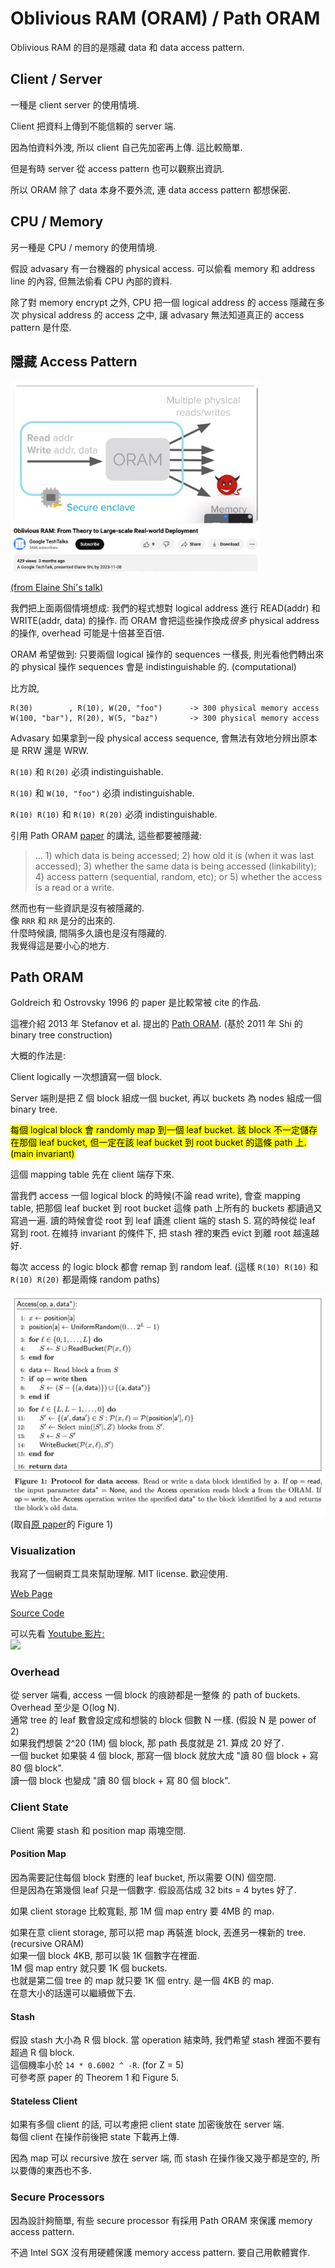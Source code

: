# Oblivious RAM (ORAM) / Path ORAM

Oblivious RAM 的目的是隱藏 data 和 data access pattern.

## Client / Server

一種是 client server 的使用情境.

Client 把資料上傳到不能信賴的 server 端.

因為怕資料外洩, 所以 client 自己先加密再上傳. 這比較簡單.

但是有時 server 從 access pattern 也可以觀察出資訊.

所以 ORAM 除了 data 本身不要外流, 連 data access pattern 都想保密.

## CPU / Memory

另一種是 CPU / memory 的使用情境.

假設 advasary 有一台機器的 physical access. 可以偷看 memory 和 address line 的內容, 但無法偷看 CPU 內部的資料.

除了對 memory encrypt 之外, CPU 把一個 logical address 的 access 隱藏在多次 physical address 的 access 之中, 讓 advasary 無法知道真正的 access pattern 是什麼.

## 隱藏 Access Pattern

<img src="images/Path-ORAM-Shi.png" width="400">

[(from Elaine Shi's talk)](https://www.youtube.com/watch?v=iGfgngtVLr4#t=9m55s)

我們把上面兩個情境想成: 我們的程式想對 logical address 進行 READ(addr) 和 WRITE(addr, data) 的操作. 而 ORAM 會把這些操作換成*很多* physical address 的操作, overhead 可能是十倍甚至百倍.

ORAM 希望做到: 只要兩個 logical 操作的 sequences 一樣長, 則光看他們轉出來的 physical 操作 sequences 會是 indistinguishable 的. (computational)

比方說,
```
R(30)        , R(10), W(20, "foo")      -> 300 physical memory access
W(100, "bar"), R(20), W(5, "baz")       -> 300 physical memory access
```
Advasary 如果拿到一段 physical access sequence, 會無法有效地分辨出原本是 RRW 還是 WRW.

`R(10)` 和 `R(20)` 必須 indistinguishable.

`R(10)` 和 `W(10, "foo")` 必須 indistinguishable.

`R(10) R(10)` 和 `R(10) R(20)` 必須 indistinguishable.

引用 Path ORAM [paper](https://eprint.iacr.org/2013/280.pdf) 的講法, 這些都要被隱藏:
> ... 1) which data is being accessed; 2) how old it is (when it was last accessed); 3) whether the same data is being accessed (linkability); 4) access pattern (sequential, random, etc); or 5) whether the access is a read or a write.

然而也有一些資訊是沒有被隱藏的.<br>
像 `RRR` 和 `RR` 是分的出來的.<br>
什麼時候讀, 間隔多久讀也是沒有隱藏的.<br>
我覺得這是要小心的地方.

## Path ORAM

Goldreich 和 Ostrovsky 1996 的 paper 是比較常被 cite 的作品.

這裡介紹 2013 年 Stefanov et al. 提出的 [Path ORAM](https://eprint.iacr.org/2013/280.pdf). (基於 2011 年 Shi 的 binary tree construction)

大概的作法是:

Client logically 一次想讀寫一個 block.

Server 端則是把 Z 個 block 組成一個 bucket, 再以 buckets 為 nodes 組成一個 binary tree.

<mark>每個 logical block 會 randomly map 到一個 leaf bucket. 該 block 不一定儲存在那個 leaf bucket, 但一定在該 leaf bucket 到 root bucket 的這條 path 上. (main invariant)</mark>

這個 mapping table 先在 client 端存下來.

當我們 access 一個 logical block 的時候(不論 read write), 會查 mapping table, 把那個 leaf bucket 到 root bucket 這條 path 上所有的 buckets 都讀過又寫過一遍. 讀的時候會從 root 到 leaf 讀進 client 端的 stash S. 寫的時候從 leaf 寫到 root. 在維持 invariant 的條件下, 把 stash 裡的東西 evict 到離 root 越遠越好.

每次 access 的 logic block 都會 remap 到 random leaf. (這樣 `R(10) R(10)` 和 `R(10) R(20)` 都是兩條 random paths)

![Path-ORAM-algorithm.png](images/Path-ORAM-algorithm.png)<br>
(取自[原 paper](https://eprint.iacr.org/2013/280.pdf)的 Figure 1)
### Visualization

我寫了一個網頁工具來幫助理解. MIT license. 歡迎使用.

[Web Page](https://lcamel.github.io/MPC-Notes/Path-ORAM/Path-ORAM.html)

[Source Code](https://github.com/LCamel/MPC-Notes/blob/main/Path-ORAM/Path-ORAM.html)

可以先看
<a href="https://www.youtube.com/watch?v=KEROGXZzX3I">
Youtube 影片:<br>
<img src="https://img.youtube.com/vi/KEROGXZzX3I/maxresdefault.jpg" width="400">
</a>

### Overhead

從 server 端看, access 一個 block 的痕跡都是一整條 的 path of buckets.<br>
Overhead 至少是 O(log N).<br>
通常 tree 的 leaf 數會設定成和想裝的 block 個數 N 一樣. (假設 N 是 power of 2)<br>
如果我們想裝 2^20 (1M) 個 block, 那 path 長度就是 21. 算成 20 好了.<br>
一個 bucket 如果裝 4 個 block, 那寫一個 block 就放大成 "讀 80 個 block + 寫 80 個 block".<br>
讀一個 block 也變成 "讀 80 個 block + 寫 80 個 block".

### Client State

Client 需要 stash 和 position map 兩塊空間.

#### Position Map

因為需要記住每個 block 對應的 leaf bucket, 所以需要 O(N) 個空間.<br>
但是因為在第幾個 leaf 只是一個數字. 假設高估成 32 bits = 4 bytes 好了.<br>

如果 client storage 比較寬鬆, 那 1M 個 map entry 要 4MB 的 map.

如果在意 client storage, 那可以把 map 再裝進 block, 丟進另一棵新的 tree. (recursive ORAM)<br>
如果一個 block 4KB, 那可以裝 1K 個數字在裡面.<br>
1M 個 map entry 就只要 1K 個 buckets.<br>
也就是第二個 tree 的 map 就只要 1K 個 entry. 是一個 4KB 的 map.<br>
在意大小的話還可以繼續做下去.

#### Stash

假設 stash 大小為 R 個 block. 當 operation 結束時, 我們希望 stash 裡面不要有超過 R 個 block.<br>
這個機率小於 `14 * 0.6002 ^ -R`. (for Z = 5)<br>
可參考原 paper 的 Theorem 1 和 Figure 5.

#### Stateless Client

如果有多個 client 的話, 可以考慮把 client state 加密後放在 server 端.<br>
每個 client 在操作前後把 state 下載再上傳.

因為 map 可以 recursive 放在 server 端, 而 stash 在操作後又幾乎都是空的, 所以要傳的東西也不多.

### Secure Processors

因為設計夠簡單, 有些 secure processor 有採用 Path ORAM 來保護 memory access pattern.

不過 Intel SGX 沒有用硬體保護 memory access pattern. 要自己用軟體實作.


